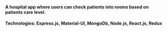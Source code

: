#### A hospital app where users can check patients into rooms based on patients care level.

#### Technologies: Express.js, Material-UI, MongoDb, Node.js, React.js, Redux
